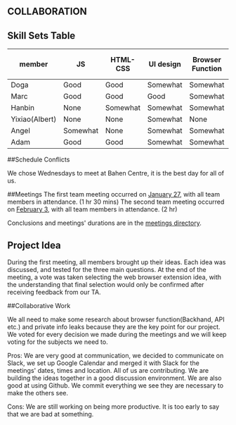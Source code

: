 ## COLLABORATION

## Skill Sets Table

|  member |  JS | HTML-CSS | UI design  | Browser Function | Private Info Leaks  |
|---|---|---|---|---|---|
| Doga  |  Good | Good  | Somewhat  | Somewhat  | Somewhat  |
| Marc   |  Good | Good  | Good  | Somewhat  | Somewhat  |
| Hanbin  |  None | Somewhat  | Somewhat  | Somewhat  | Somewhat  |
| Yixiao(Albert)  | None  | None  | Somewhat  | None  | Somewhat  |
| Angel  |  Somewhat | None  | Somewhat  | Somewhat  | Somewhat  |
| Adam  | Good  | Good  | Somewhat  | Somewhat  | None  |

##Schedule Conflicts

We chose Wednesdays to meet at Bahen Centre, it is the best day for all of us.

##Meetings
The first team meeting occurred on [January 27](../../meetings/Jan27.md), with all team members in attendance. (1 hr 30 mins)
The second team meeting occurred on [February 3](../../meetings/Feb3.md), with all team members in attendance. (2 hr)

Conclusions and meetings' durations are in the [meetings directory](../../meetings).

## Project Idea
During the first meeting, all members brought up their ideas. Each idea was discussed, and tested for the three main questions.
At the end of the meeting, a vote was taken selecting the web browser extension idea, with the understanding that final selection would only be confirmed after receiving feedback from our TA.

##Collaborative Work

We all need to make some research about browser function(Backhand, API etc.) and private info leaks because they are the key point for our project.
We voted for every decision we made during the meetings and we will keep voting for the subjects we need to.

Pros:
We are very good at communication, we decided to communicate on Slack, we set up Google Calendar and merged it with Slack for the meetings' dates, times and location.
All of us are contributing.
We are building the ideas together in a good discussion environment. We are also good at using Github. We commit everything we see they are necessary to make the others see.

Cons:
We are still working on being more productive. It is too early to say that we are bad at something.
